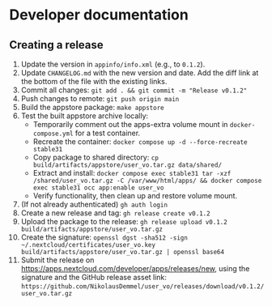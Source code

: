 # Developer documentation

## Creating a release

1. Update the version in `appinfo/info.xml` (e.g., to `0.1.2`).
2. Update `CHANGELOG.md` with the new version and date. Add the diff link at the bottom of the file with the existing links.
3. Commit all changes:
   `git add . && git commit -m "Release v0.1.2"`
4. Push changes to remote:
   `git push origin main`
5. Build the appstore package:
  `make appstore`
6. Test the built appstore archive locally:
   - Temporarily comment out the apps-extra volume mount in `docker-compose.yml` for a test container.
   - Recreate the container: `docker compose up -d --force-recreate stable31`
   - Copy package to shared directory: `cp build/artifacts/appstore/user_vo.tar.gz data/shared/`
   - Extract and install: `docker compose exec stable31 tar -xzf /shared/user_vo.tar.gz -C /var/www/html/apps/ && docker compose exec stable31 occ app:enable user_vo`
   - Verify functionality, then clean up and restore volume mount.
7. (If not already authenticated) `gh auth login`
8. Create a new release and tag:
   `gh release create v0.1.2`
9. Upload the package to the release:
   `gh release upload v0.1.2 build/artifacts/appstore/user_vo.tar.gz`
10. Create the signature:
   `openssl dgst -sha512 -sign ~/.nextcloud/certificates/user_vo.key build/artifacts/appstore/user_vo.tar.gz | openssl base64`
11. Submit the release on https://apps.nextcloud.com/developer/apps/releases/new, using the signature and the GitHub release asset link:
    `https://github.com/NikolausDemmel/user_vo/releases/download/v0.1.2/user_vo.tar.gz`
